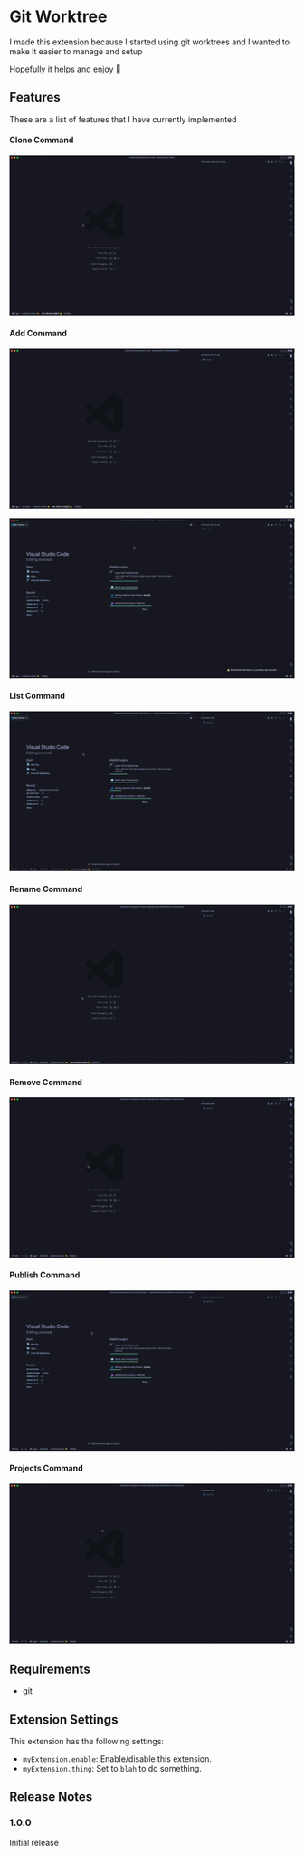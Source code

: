# Git Worktree

I made this extension because I started using git worktrees and I wanted to
make it easier to manage and setup

Hopefully it helps and enjoy 👋

## Features

These are a list of features that I have currently implemented

#### Clone Command

![clone](images/clone.gif)

#### Add Command

![add-local](images/add-local.gif)

![add-remote](images/add-remote.gif)

#### List Command

![list](images/list.gif)

#### Rename Command

![rename](images/rename.gif)

#### Remove Command

![remove](images/remove.gif)

#### Publish Command

![publish](images/publish.gif)

#### Projects Command

![projects](images/projects.gif)

## Requirements

- git

## Extension Settings

This extension has the following settings:

- `myExtension.enable`: Enable/disable this extension.
- `myExtension.thing`: Set to `blah` to do something.

## Release Notes

### 1.0.0

Initial release
